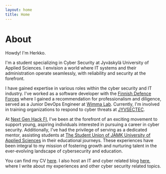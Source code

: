 ```yaml
---
layout: home
title: Home
---
```


# About

Howdy! I'm Herkko. 

I'm a student specializing in Cyber Security at Jyväskylä University of Applied Sciences. I envision a world where IT systems and their administration operate seamlessly, with reliability and security at the forefront.  

I have gained expertise in various roles within the cyber security and IT industry. I've worked as a software developer with the [Finnish Defence Forces](https://puolustusvoimat.fi/en/frontpage) where I gained a recommendation for professionalism and diligence, served as a Junior DevOps Engineer at [Wimma Lab](https://www.wimmalab.org/). Currently, I'm involved in training organizations to respond to cyber threats at [JYVSECTEC](https://jyvsectec.fi/).  

At [Next Gen Hack FI](https://nextgenhack.fi/), I've been at the forefront of an exciting movement to support young, aspiring individuals interested in pursuing a career in cyber security. Additionally, I've had the privilege of serving as a dedicated mentor, assisting students at [The Student Union of JAMK University of Applied Sciences](https://www.jamko.fi/en/) in their educational journeys. These experiences have been integral to my mission of fostering growth and nurturing talent in the ever-evolving landscape of cybersecurity and education.

You can find my CV [here](cv/). I also host an IT and cyber related blog [here](https://aa2958.github.io/blog), where I write about my experiences and other cyber security related topics. 